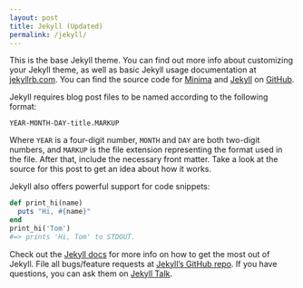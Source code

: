 ```yaml
---
layout: post
title: Jekyll (Updated)
permalink: /jekyll/
---
```


This is the base Jekyll theme. You can find out more info about customizing your Jekyll theme, as well as basic Jekyll usage documentation at [jekyllrb.com][jekyll-docs]. You can find the source code for [Minima][minima] and [Jekyll][jekyll-gh] on [GitHub][jekyll-org].

Jekyll requires blog post files to be named according to the following format:

`YEAR-MONTH-DAY-title.MARKUP`

Where `YEAR` is a four-digit number, `MONTH` and `DAY` are both two-digit numbers, and `MARKUP` is the file extension representing the format used in the file. After that, include the necessary front matter. Take a look at the source for this post to get an idea about how it works.

Jekyll also offers powerful support for code snippets:

```ruby
def print_hi(name)
  puts "Hi, #{name}"
end
print_hi('Tom')
#=> prints 'Hi, Tom' to STDOUT.
```

Check out the [Jekyll docs][jekyll-docs] for more info on how to get the most out of Jekyll. File all bugs/feature requests at [Jekyll’s GitHub repo][jekyll-gh]. If you have questions, you can ask them on [Jekyll Talk][jekyll-talk].

[jekyll-docs]:  https://jekyllrb.com/docs/home
[jekyll-gh]:    https://github.com/jekyll/jekyll
[jekyll-org]:   https://github.com/jekyll
[jekyll-talk]:  https://talk.jekyllrb.com/
[minima]:       https://github.com/jekyll/minima]